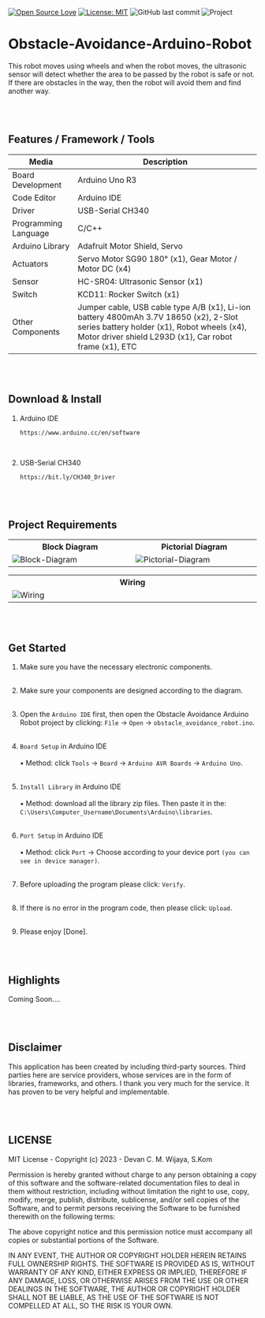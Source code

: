 [![Open Source Love](https://badges.frapsoft.com/os/v1/open-source.svg?style=flat)](https://github.com/ellerbrock/open-source-badges/)
[![License: MIT](https://img.shields.io/badge/License-MIT-blue.svg?logo=github&color=%23F7DF1E)](https://opensource.org/licenses/MIT)
![GitHub last commit](https://img.shields.io/github/last-commit/devancakra/Obstacle-Avoidance-Arduino-Robot)
![Project](https://img.shields.io/badge/Project-Arduino-light.svg?style=flat&logo=arduino&logoColor=white&color=%23F7DF1E)

# Obstacle-Avoidance-Arduino-Robot
This robot moves using wheels and when the robot moves, the ultrasonic sensor will detect whether the area to be passed by the robot is safe or not. If there are obstacles in the way, then the robot will avoid them and find another way.

<br><br>

## Features / Framework / Tools
| Media | Description |
| --- | --- |
| Board Development | Arduino Uno R3 |
| Code Editor | Arduino IDE |
| Driver | USB-Serial CH340 |
| Programming Language | C/C++ |
| Arduino Library | Adafruit Motor Shield, Servo |
| Actuators | Servo Motor SG90 180° (x1), Gear Motor / Motor DC (x4) |
| Sensor | HC-SR04: Ultrasonic Sensor (x1) |
| Switch | KCD11: Rocker Switch (x1) |
| Other Components | Jumper cable, USB cable type A/B (x1), Li-ion battery 4800mAh 3.7V 18650 (x2), 2-Slot series battery holder (x1), Robot wheels (x4), Motor driver shield L293D (x1), Car robot frame (x1), ETC |

<br><br>

## Download & Install
1. Arduino IDE

   ```
   https://www.arduino.cc/en/software
   ```
<br>

2. USB-Serial CH340

   ```
   https://bit.ly/CH340_Driver
   ```
   
<br><br>

## Project Requirements
<table>
<tr>
<th width="420">Block Diagram</th>
<th width="420">Pictorial Diagram</th>
</tr>
<tr>
<td><img src="https://github.com/devancakra/Obstacle-Avoidance-Arduino-Robot/assets/54527592/168fadce-b7fe-482e-8f20-cc923b72a8aa" alt="Block-Diagram"></td>
<td><img src="https://github.com/devancakra/Obstacle-Avoidance-Arduino-Robot/assets/54527592/040664ec-42bf-46ea-b392-65537869a625" alt="Pictorial-Diagram"></td>
</tr>
</table>
<table>
<tr>
<th width="840">Wiring</th>
</tr>
<tr>
<td><img src="https://github.com/devancakra/Obstacle-Avoidance-Arduino-Robot/assets/54527592/d018d853-ab27-4f27-84ca-259f25289fb8" alt="Wiring"></td>
</tr>
</table>

<br><br>

## Get Started
1. Make sure you have the necessary electronic components.<br><br>
   
2. Make sure your components are designed according to the diagram.<br><br>
   
3. Open the ``` Arduino IDE ``` first, then open the Obstacle Avoidance Arduino Robot project by clicking: ``` File ``` -> ``` Open ``` -> ``` obstacle_avoidance_robot.ino ```.<br><br>
   
4. ``` Board Setup ``` in Arduino IDE<br><br>
   • Method: click ``` Tools ``` -> ``` Board ``` -> ``` Arduino AVR Boards ``` -> ``` Arduino Uno ```.<br><br>
   
5. ``` Install Library ``` in Arduino IDE<br><br>
   • Method: download all the library zip files. Then paste it in the: ``` C:\Users\Computer_Username\Documents\Arduino\libraries ```.<br><br>

6. ``` Port Setup ``` in Arduino IDE<br><br>
   • Method: click ``` Port ``` -> Choose according to your device port ``` (you can see in device manager) ```.<br><br>

7. Before uploading the program please click: ``` Verify ```.<br><br>

8. If there is no error in the program code, then please click: ``` Upload ```.<br><br>
   
9. Please enjoy [Done].

<br><br>

## Highlights
Coming Soon....

<br><br>

## Disclaimer
This application has been created by including third-party sources. Third parties here are service providers, whose services are in the form of libraries, frameworks, and others. I thank you very much for the service. It has proven to be very helpful and implementable.

<br><br>

## LICENSE
MIT License - Copyright (c) 2023 - Devan C. M. Wijaya, S.Kom

Permission is hereby granted without charge to any person obtaining a copy of this software and the software-related documentation files to deal in them without restriction, including without limitation the right to use, copy, modify, merge, publish, distribute, sublicense, and/or sell copies of the Software, and to permit persons receiving the Software to be furnished therewith on the following terms:

The above copyright notice and this permission notice must accompany all copies or substantial portions of the Software.

IN ANY EVENT, THE AUTHOR OR COPYRIGHT HOLDER HEREIN RETAINS FULL OWNERSHIP RIGHTS. THE SOFTWARE IS PROVIDED AS IS, WITHOUT WARRANTY OF ANY KIND, EITHER EXPRESS OR IMPLIED, THEREFORE IF ANY DAMAGE, LOSS, OR OTHERWISE ARISES FROM THE USE OR OTHER DEALINGS IN THE SOFTWARE, THE AUTHOR OR COPYRIGHT HOLDER SHALL NOT BE LIABLE, AS THE USE OF THE SOFTWARE IS NOT COMPELLED AT ALL, SO THE RISK IS YOUR OWN.
